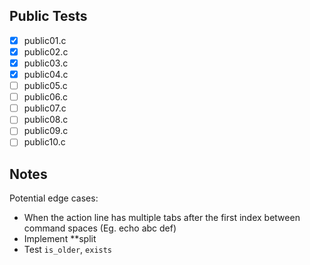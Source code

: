 ## Public Tests
- [X] public01.c
- [X] public02.c
- [X] public03.c
- [X] public04.c
- [ ] public05.c
- [ ] public06.c
- [ ] public07.c
- [ ] public08.c
- [ ] public09.c
- [ ] public10.c

## Notes
Potential edge cases:
- When the action line has multiple tabs after the first index between command spaces (Eg. echo abc 		def)
- Implement **split
- Test `is_older`, `exists`
